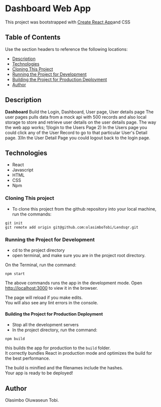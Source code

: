 # Dashboard Web  App

This project was bootstrapped with [Create React App](https://github.com/facebook/create-react-app)and CSS


## Table of Contents

Use the section headers to reference the following locations:

- [Description](#description)
- [Technologies](#technologies)
- [Cloning This Project](#cloning-this-project)
- [Running the Project for Development](#running-the-project-for-development)
- [Building the Project for Production Deployment](#building-the-project-for-production-deployment)
- [Author](#author)


## Description

**Dashboard** Build the  Login, Dashboard, User page, User details page
The user pages pulls data from a mock api with 500 records
and also local storage  to store and retrieve user details on the user details page.
The way the web app works;
1)login to the Users Page 
2) In the Users page you could click any of the User Record to go to that particular User's Detail page.
3)In the User Detail Page you could logout back to the login page.


## Technologies

- React
- Javascript
- HTML
- CSS
- Npm


### Cloning This project

* To clone this project from the github repository into your local machine, run the commands:

```
git init
git remote add origin git@github.com:olasimboTobi/Lendsqr.git

```
### Running the Project for Development

* cd to the project directory
* open terminal, and make sure you are in the project root directory.



On the Terminal, run the command:

```
npm start
```

The above commands runs the app in the development mode.
Open [http://localhost:3000](http://localhost:3000) to view it in the browser.

The page will reload if you make edits.\
You will also see any lint errors in the console.


#### Building the Project for Production Deployment

* Stop all the development servers
* In the project directory, run the command:

```
npm build

```

this builds the app for production to the `build` folder.\
It correctly bundles React in production mode and optimizes the build for the best performance.

The build is minified and the filenames include the hashes.\
Your app is ready to be deployed!

## Author

Olasimbo Oluwaseun Tobi.